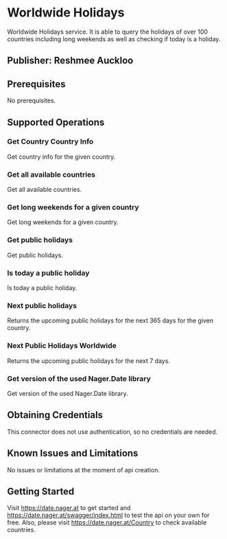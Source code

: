 # Worldwide Holidays
Worldwide Holidays service. It is able to query the holidays of over 100 countries including long weekends as well as checking if today is a holiday.

## Publisher: Reshmee Auckloo

## Prerequisites
No prerequisites.

## Supported Operations
### Get Country Country Info
Get country info for the given country.

### Get all available countries
Get all available countries. 

### Get long weekends for a given country
Get long weekends for a given country.

### Get public holidays
Get public holidays.

### Is today a public holiday
Is today a public holiday.

### Next public holidays
Returns the upcoming public holidays for the next 365 days for the given country.

### Next Public Holidays Worldwide
Returns the upcoming public holidays for the next 7 days.

### Get version of the used Nager.Date library
Get version of the used Nager.Date library.

## Obtaining Credentials
This connector does not use authentication, so no credentials are needed.

## Known Issues and Limitations
No issues or limitations at the moment of api creation.

## Getting Started
Visit https://date.nager.at to get started and https://date.nager.at/swagger/index.html to test the api on your own for free. Also, please visit https://date.nager.at/Country to check available countries.
